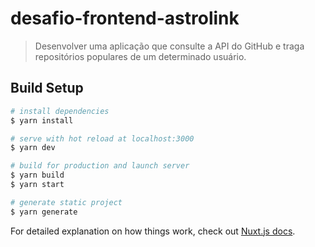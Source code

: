 # desafio-frontend-astrolink

> Desenvolver uma aplicação que consulte a API do GitHub e traga repositórios populares de um determinado usuário.

## Build Setup

``` bash
# install dependencies
$ yarn install

# serve with hot reload at localhost:3000
$ yarn dev

# build for production and launch server
$ yarn build
$ yarn start

# generate static project
$ yarn generate
```

For detailed explanation on how things work, check out [Nuxt.js docs](https://nuxtjs.org).

